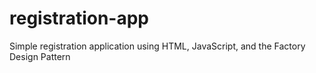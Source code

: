 # registration-app
Simple registration application using HTML, JavaScript, and the Factory Design Pattern
